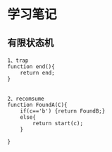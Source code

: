 # 学习笔记

## 有限状态机

    1、trap 
    function end(){
        return end;
    }


    2、recomsume
    function FoundA(C){
        if(c=='b') {return FoundB;}
        else{
            return start(c);
        }
        
    }

